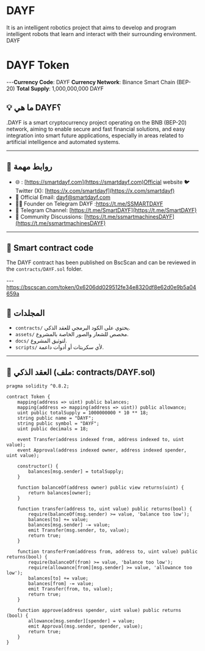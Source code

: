 # DAYF

It is an intelligent robotics project that aims to develop and program intelligent robots that learn and interact with their surrounding environment. DAYF
# DAYF Token


---**Currency Code**: DAYF
**Currency Network**: Binance Smart Chain (BEP-20)
**Total Supply**: 1,000,000,000 DAYF

## 💡 ما هي DAYF؟

.DAYF is a smart cryptocurrency project operating on the BNB (BEP-20) network, aiming to enable secure and fast financial solutions, and easy integration into smart future applications, especially in areas related to artificial intelligence and automated systems.

---

## 🔗 روابط مهمة

- 🌐 : [https://smartdayf.com](https://smartdayf.com)Official website
🐦 Twitter (X): [https://x.com/smartdayf](https://x.com/smartdayf)
- 📧 Official Email: dayf@smartdayf.com
- 🧑‍💼 Founder on Telegram DAYF :https://t.me/SSMARTDAYF
- 📣 Telegram Channel: [https://t.me/SmartDAYF](https://t.me/SmartDAYF)
- 👥 Community Discussions: [https://t.me/ssmartmachinesDAYF](https://t.me/ssmartmachinesDAYF)

---
## 🔐 Smart contract code

The DAYF contract has been published on BscScan and can be reviewed in the `contracts/DAYF.sol` folder.

---https://bscscan.com/token/0x6206dd029512fe34e8320df8e62d0e9b5a04659a

## 📁 المجلدات

- `contracts/` يحتوي على الكود البرمجي للعقد الذكي.
- `assets/` مخصص للشعار والصور الخاصة بالمشروع.
- `docs/` لتوثيق المشروع.
- `scripts/` لأي سكربتات أو أدوات داعمة.

---

## 📜 العقد الذكي (ملف: contracts/DAYF.sol)

```solidity
pragma solidity ^0.8.2;

contract Token {
    mapping(address => uint) public balances;
    mapping(address => mapping(address => uint)) public allowance;
    uint public totalSupply = 1000000000 * 10 ** 18;
    string public name = "DAYF";
    string public symbol = "DAYF";
    uint public decimals = 18;
    
    event Transfer(address indexed from, address indexed to, uint value);
    event Approval(address indexed owner, address indexed spender, uint value);
    
    constructor() {
        balances[msg.sender] = totalSupply;
    }
    
    function balanceOf(address owner) public view returns(uint) {
        return balances[owner];
    }
    
    function transfer(address to, uint value) public returns(bool) {
        require(balanceOf(msg.sender) >= value, 'balance too low');
        balances[to] += value;
        balances[msg.sender] -= value;
        emit Transfer(msg.sender, to, value);
        return true;
    }
    
    function transferFrom(address from, address to, uint value) public returns(bool) {
        require(balanceOf(from) >= value, 'balance too low');
        require(allowance[from][msg.sender] >= value, 'allowance too low');
        balances[to] += value;
        balances[from] -= value;
        emit Transfer(from, to, value);
        return true;   
    }
    
    function approve(address spender, uint value) public returns (bool) {
        allowance[msg.sender][spender] = value;
        emit Approval(msg.sender, spender, value);
        return true;   
    }
}
